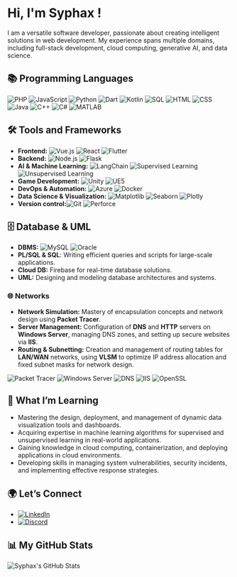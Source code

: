 # Hi, I'm Syphax !  

I am a versatile software developer, passionate about creating intelligent solutions in web development. My experience spans multiple domains, including full-stack development, cloud computing, generative AI, and data science.

## 📚 Programming Languages  
![PHP](https://img.shields.io/badge/-PHP-black?style=flat-square&logo=php&logoColor=purple)
![JavaScript](https://img.shields.io/badge/-JavaScript-black?style=flat-square&logo=javascript) ![Python](https://img.shields.io/badge/-Python-black?style=flat-square&logo=python) ![Dart](https://img.shields.io/badge/-Dart-black?style=flat-square&logo=dart) ![Kotlin](https://img.shields.io/badge/-Kotlin-black?style=flat-square&logo=kotlin) ![SQL](https://img.shields.io/badge/-SQL-black?style=flat-square&logo=postgresql) ![HTML](https://img.shields.io/badge/-HTML-black?style=flat-square&logo=html5) ![CSS](https://img.shields.io/badge/-CSS-black?style=flat-square&logo=css3) ![Java](https://img.shields.io/badge/-Java-black?style=flat-square&logo=java) ![C++](https://img.shields.io/badge/-C++-black?style=flat-square&logo=cplusplus) ![C#](https://img.shields.io/badge/-C%23-black?style=flat-square&logo=csharp) ![MATLAB](https://img.shields.io/badge/-MATLAB-black?style=flat-square&logo=matlab)


## 🛠 Tools and Frameworks  
- **Frontend:** ![Vue.js](https://img.shields.io/badge/-Vue.js-black?style=flat-square&logo=vue.js) ![React](https://img.shields.io/badge/-React-black?style=flat-square&logo=react) ![Flutter](https://img.shields.io/badge/-Flutter-black?style=flat-square&logo=flutter)  
- **Backend:** ![Node.js](https://img.shields.io/badge/-Node.js-black?style=flat-square&logo=node.js) ![Flask](https://img.shields.io/badge/-Flask-black?style=flat-square&logo=flask)  
- **AI & Machine Learning:** ![LangChain](https://img.shields.io/badge/-LangChain-black?style=flat-square) ![Supervised Learning](https://img.shields.io/badge/Supervised%20Learning-black?style=flat-square&logo=python) ![Unsupervised Learning](https://img.shields.io/badge/Unsupervised%20Learning-black?style=flat-square&logo=python)  
- **Game Development:** ![Unity](https://img.shields.io/badge/-Unity-black?style=flat-square&logo=unity) ![UE5](https://img.shields.io/badge/-Unreal%20Engine%205-black?style=flat-square&logo=unrealengine)  
- **DevOps & Automation:** ![Azure](https://img.shields.io/badge/-Azure-black?style=flat-square&logo=microsoft-azure)  ![Docker](https://img.shields.io/badge/-Docker-black?style=flat-square&logo=docker)  
- **Data Science & Visualization:** ![Matplotlib](https://img.shields.io/badge/-Matplotlib-black?style=flat-square&logo=python) ![Seaborn](https://img.shields.io/badge/-Seaborn-black?style=flat-square&logo=python) ![Plotly](https://img.shields.io/badge/-Plotly-black?style=flat-square&logo=plotly)
- **Version control:**![Git](https://img.shields.io/badge/-Git-black?style=flat-square&logo=git) ![Perforce](https://img.shields.io/badge/-Perforce-black?style=flat-square&logo=perforce)
## 🗄 Database & UML  
- **DBMS:** ![MySQL](https://img.shields.io/badge/-MySQL-black?style=flat-square&logo=mysql) ![Oracle](https://img.shields.io/badge/-Oracle-black?style=flat-square&logo=oracle)  
- **PL/SQL & SQL**: Writing efficient queries and scripts for large-scale applications.  
- **Cloud DB:** Firebase for real-time database solutions.  
- **UML:** Designing and modeling database architectures and systems.
### 🌐 Networks  
- **Network Simulation:** Mastery of encapsulation concepts and network design using **Packet Tracer**.  
- **Server Management:** Configuration of **DNS** and **HTTP** servers on **Windows Server**, managing DNS zones, and setting up secure websites via **IIS**.  
- **Routing & Subnetting:** Creation and management of routing tables for **LAN/WAN** networks, using **VLSM** to optimize IP address allocation and fixed subnet masks for network design.

![Packet Tracer](https://img.shields.io/badge/Packet%20Tracer-black?style=flat-square&logo=cisco) ![Windows Server](https://img.shields.io/badge/Windows%20Server-black?style=flat-square&logo=microsoft-windows) ![DNS](https://img.shields.io/badge/DNS-black?style=flat-square&logo=dns) ![IIS](https://img.shields.io/badge/IIS-black?style=flat-square&logo=microsoft-iis) ![OpenSSL](https://img.shields.io/badge/OpenSSL-black?style=flat-square&logo=openssl)

## 🌱 What I’m Learning  

- Mastering the design, deployment, and management of dynamic data visualization tools and dashboards.
- Acquiring expertise in machine learning algorithms for supervised and unsupervised learning in real-world applications. 
- Gaining knowledge in cloud computing, containerization, and deploying applications in cloud environments.  
- Developing skills in managing system vulnerabilities, security incidents, and implementing effective response strategies.

## 🌍 Let’s Connect  
- [![LinkedIn](https://img.shields.io/badge/LinkedIn-0077B5?style=flat-square&logo=linkedin&logoColor=white)](https://www.linkedin.com/in/syphaxlch/)
- [![Discord](https://img.shields.io/badge/Discord-7289DA?style=flat-square&logo=discord&logoColor=white)](https://discord.gg/umjmzMvF)


## 📊 My GitHub Stats  
![Syphax's GitHub Stats](https://github-readme-stats.vercel.app/api/top-langs/?username=syphaxlch&layout=compact&theme=radical)
